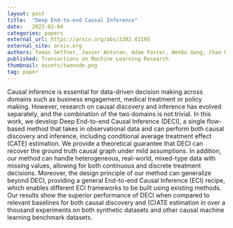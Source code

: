 ```yaml
---
layout: post
title:  "Deep End-to-end Causal Inference"
date:   2022-02-04
categories: papers
external_url: https://arxiv.org/abs/2202.02195
external_site: arxiv.org
authors: Tomas Geffner, Javier Antoran, Adam Foster, Wenbo Gong, Chao Ma, Emre Kiciman, Amit Sharma, Angus Lamb, Martin Kukla, Nick Pawlowski, Miltiadis Allamanis, Cheng Zhang
published: Transactions on Machine Learning Research
thumbnail: assets/twonode.png
tag: paper
---
```


Causal inference is essential for data-driven decision making across domains such as business engagement, medical treatment or policy making. However, research on causal discovery and inference has evolved separately, and the combination of the two domains is not trivial. In this work, we develop Deep End-to-end Causal Inference (DECI), a single flow-based method that takes in observational data and can perform both causal discovery and inference, including conditional average treatment effect (CATE) estimation. We provide a theoretical guarantee that DECI can recover the ground truth causal graph under mild assumptions. In addition, our method can handle heterogeneous, real-world, mixed-type data with missing values, allowing for both continuous and discrete treatment decisions. Moreover, the design principle of our method can generalize beyond DECI, providing a general End-to-end Causal Inference (ECI) recipe, which enables different ECI frameworks to be built using existing methods. Our results show the superior performance of DECI when compared to relevant baselines for both causal discovery and (C)ATE estimation in over a thousand experiments on both synthetic datasets and other causal machine learning benchmark datasets.
<!--more-->
